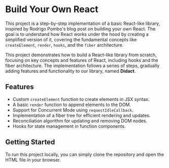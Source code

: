# Build Your Own React

This project is a step-by-step implementation of a basic React-like library, inspired by Rodrigo Pombo's blog post on building your own React. The goal is to understand how React works under the hood by creating a simplified version of it, covering the fundamental concepts like `createElement`, `render`, `hooks`, and the `fiber` architecture.

This project demonstrates how to build a React-like library from scratch, focusing on key concepts and features of React, including hooks and the fiber architecture. The implementation follows a series of steps, gradually adding features and functionality to our library, named **Didact**.

## Features
- Custom `createElement` function to create elements in JSX syntax.
- A basic `render` function to append elements to the DOM.
- Support for Concurrent Mode using `requestIdleCallback`.
- Implementation of a fiber tree for efficient rendering and updates.
- Reconciliation algorithm for updating and removing DOM nodes.
- Hooks for state management in function components.

## Getting Started
To run this project locally, you can simply clone the repository and open the HTML file in your browser.

